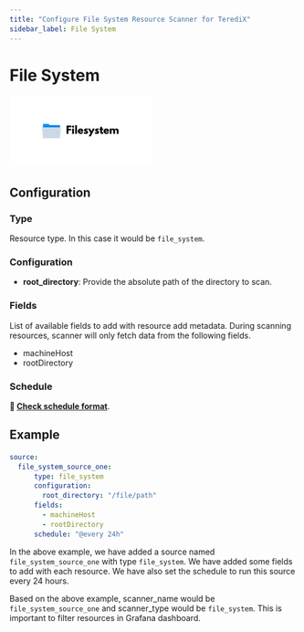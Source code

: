 ```yaml
---
title: "Configure File System Resource Scanner for TerediX"
sidebar_label: File System
---
```


# File System

<img src="/img/file_system_icon.png" alt="File System" width="250"/>

## Configuration

### Type

Resource type. In this case it would be `file_system`.

### Configuration

- **root_directory**: Provide the absolute path of the directory to scan.

### Fields

List of available fields to add with resource add metadata. During scanning resources, scanner will only fetch data 
from the following fields.

- machineHost
- rootDirectory

### Schedule

**🔗 [Check schedule format](/docs/configuration/scanner/overview#schedule-format)**.

## Example

```yaml
source:
  file_system_source_one:
      type: file_system
      configuration:
        root_directory: "/file/path"
      fields:
        - machineHost
        - rootDirectory
      schedule: "@every 24h"
```

In the above example, we have added a source named `file_system_source_one` with type `file_system`. We have added some fields to add with each resource. 
We have also set the schedule to run this source every 24 hours.

Based on the above example, scanner_name would be `file_system_source_one` and scanner_type would be `file_system`. This is 
important to filter resources in Grafana dashboard.